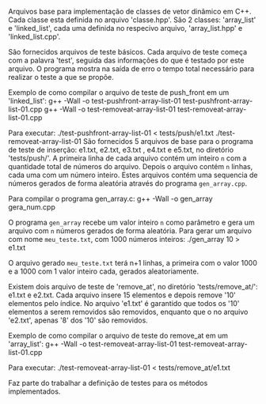 Arquivos base para implementação de classes de 
vetor dinâmico em C++. 
Cada classe esta definida no arquivo 'classe.hpp'. 
São 2 classes: 'array_list' e 'linked_list', 
cada uma definida no respecivo arquivo, 
'array_list.hpp' e 'linked_list.cpp'. 

São fornecidos arquivos de teste básicos. Cada arquivo de 
teste começa com a palavra 'test', seguida das informações 
do que é testado por este arquivo. O programa mostra 
na saída de erro o tempo total necessário para realizar o teste 
a que se propõe. 

Exemplo de como compilar o arquivo de teste de push_front em um
'linked_list':
  g++ -Wall -o test-pushfront-array-list-01 test-pushfront-array-list-01.cpp 
  g++ -Wall -o test-removeat-array-list-01 test-removeat-array-list-01.cpp 

Para executar:
  ./test-pushfront-array-list-01 < tests/push/e1.txt
  ./test-removeat-array-list-01
São fornecidos 5 arquivos de base para o programa de teste 
de inserção: e1.txt, e2.txt, e3.txt , e4.txt e e5.txt, 
no diretório 'tests/push/'. 
A primeira  linha de cada  arquivo contém um inteiro `n` 
com a quantidade  total de números do arquivo. 
Depois o arquivo contém `n` linhas, cada uma com um 
número inteiro.
Estes arquivos contém uma sequencia de números gerados de forma
aleatória através do programa `gen_array.cpp`. 

Para compilar o programa gen_array.c: 
  g++ -Wall -o gen_array gera_num.cpp

O programa `gen_array` recebe um valor inteiro `n`
como parâmetro e gera um arquivo com `n` números 
gerados de forma aleatória. Para gerar um arquivo 
com nome `meu_teste.txt`, com 1000 números inteiros:
  ./gen_array 10 > e1.txt 

O arquivo gerado `meu_teste.txt` terá n+1 linhas, 
a primeira com o valor 1000 e a 1000 com 
1 valor inteiro cada, gerados aleatoriamente. 

Existem dois arquivo de teste de 'remove_at', no diretório 
'tests/remove_at/': e1.txt e e2.txt. Cada arquivo insere 15 elementos 
e depois remove '10' elementos pelo índice. No arquivo 'e1.txt' 
é garantido que todos os '10' elementos a serem removidos são removidos, 
enquanto que o no arquivo 'e2.txt', apenas '8' dos '10' são removidos.

Exemplo de como compilar o arquivo de teste do remove_at em um
'array_list':
  g++ -Wall -o test-removeat-array-list-01 test-removeat-array-list-01.cpp 

Para executar:
  ./test-removeat-array-list-01 < tests/remove_at/e1.txt


Faz parte do trabalhar a definição de testes para 
os métodos implementados. 
